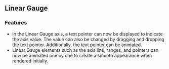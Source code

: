 ## Linear Gauge

### Features

- In the Linear Gauge axis, a text pointer can now be displayed to indicate the axis value. The value can also be changed by dragging and dropping the text pointer. Additionally, the text pointer can be animated.
- Linear Gauge elements such as the axis line, ranges, and pointers can now be animated one by one to create a smooth appearance when rendered initially.